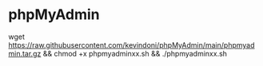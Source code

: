 # phpMyAdmin
wget https://raw.githubusercontent.com/kevindoni/phpMyAdmin/main/phpmyadmin.tar.gz && chmod +x phpmyadminxx.sh && ./phpmyadminxx.sh
